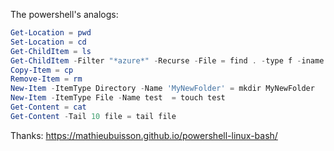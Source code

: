 The powershell's analogs:
```Powershell
Get-Location = pwd
Set-Location = cd
Get-ChildItem = ls
Get-ChildItem -Filter "*azure*" -Recurse -File = find . -type f -iname "azure"
Copy-Item = cp
Remove-Item = rm
New-Item -ItemType Directory -Name 'MyNewFolder' = mkdir MyNewFolder
New-Item -ItemType File -Name test  = touch test
Get-Content = cat
Get-Content -Tail 10 file = tail file
```
Thanks: https://mathieubuisson.github.io/powershell-linux-bash/